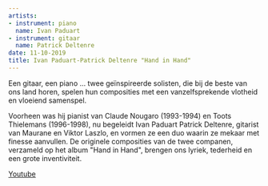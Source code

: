 ```yaml
---
artists:
- instrument: piano
  name: Ivan Paduart
- instrument: gitaar
  name: Patrick Deltenre
date: 11-10-2019
title: Ivan Paduart-Patrick Deltenre "Hand in Hand"
---
```

Een gitaar, een piano ... twee geïnspireerde solisten, die bij de beste van ons land horen, spelen hun composities
met een vanzelfsprekende vlotheid en vloeiend samenspel. 

Voorheen was hij pianist van Claude Nougaro (1993-1994) en Toots Thielemans (1996-1998), nu begeleidt Ivan Paduart
Patrick Deltenre, gitarist van Maurane en Viktor Laszlo, en vormen ze een duo waarin ze mekaar met finesse aanvullen.
De originele composities van de twee companen, verzameld op het album "Hand in Hand", brengen ons lyriek, tederheid en 
een grote inventiviteit.

[Youtube](https://www.youtube.com/watch?v=XJUPcAobeXc)